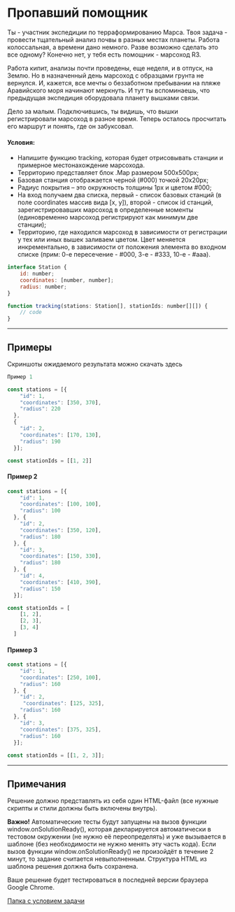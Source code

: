 # Пропавший помощник
Ты - участник экспедиции по терраформированию Марса. Твоя задача - провести тщательный анализ почвы в разных местах планеты. Работа колоссальная, а времени дано немного. Разве возможно сделать это все одному? Конечно нет, у тебя есть помощник - марсоход R3.

Работа кипит, анализы почти проведены, еще неделя, и в отпуск, на Землю. Но в назначенный день марсоход с образцами грунта не вернулся. И, кажется, все мечты о беззаботном пребывании на пляже Аравийского моря начинают меркнуть. И тут ты вспоминаешь, что предыдущая экспедиция оборудовала планету вышками связи.

Дело за малым. Подключившись, ты видишь, что вышки регистрировали марсоход в разное время. Теперь осталось просчитать его маршрут и понять, где он забуксовал.

#### Условия:

- Напишите функцию tracking, которая будет отрисовывать станции и примерное местонахождение марсохода.
- Территорию представляет блок .Map размером 500x500px;
- Базовая станция отображается черной (#000) точкой 20х20px;
- Радиус покрытия – это окружность толщины 1px и цветом #000;
- На вход получаем два списка, первый - список базовых станций (в поле coordinates массив вида [x, y]), второй - список id станций, зарегистрировавших марсоход в определенные моменты (единовременно марсоход регистрируют как минимум две станции);
- Территорию, где находился марсоход в зависимости от регистрации у тех или иных вышек заливаем цветом. Цвет меняется инкрементально, в зависимости от положения элемента во входном списке (прим: 0-е пересечение - #000, 3-е - #333, 10-е - #aaa).

``` js
interface Station {
    id: number;
    coordinates: [number, number];
    radius: number;
}

function tracking(stations: Station[], stationIds: number[][]) {
    // code
}
```
---

## Примеры

Скриншоты ожидаемого результата можно скачать здесь

``` js
Пример 1

const stations = [{
    "id": 1,
    "coordinates": [350, 370],
    "radius": 220
  },
  {
    "id": 2,
    "coordinates": [170, 130],
    "radius": 190
  }];

const stationIds = [[1, 2]]
```

#### Пример 2

``` js
const stations = [{
    "id": 1,
    "coordinates": [100, 100],
    "radius": 100
  }, {
    "id": 2,
    "coordinates": [350, 120],
    "radius": 180
  }, {
    "id": 3,
    "coordinates": [150, 330],
    "radius": 180
  }, {
    "id": 4,
    "coordinates": [410, 390],
    "radius": 150
  }];

const stationIds = [
    [1, 2],
    [2, 3],
    [3, 4]
  ]

```
#### Пример 3

``` js
const stations = [{
    "id": 1,
    "coordinates": [250, 100],
    "radius": 160
  }, {
    "id": 2,
     "coordinates": [125, 325],
    "radius": 160
  }, {
    "id": 3,
    "coordinates": [375, 325],
    "radius": 160
  }];
  
const stationIds = [[1, 2, 3]];
```
---

## Примечания
Решение должно представлять из себя один HTML-файл (все нужные скрипты и стили должны быть включены внутрь).

**Важно!** Автоматические тесты будут запущены на вызов функции window.onSolutionReady(), которая декларируется автоматически в тестовом окружении (не нужно её переопределять) и уже вызывается в шаблоне (без необходимости не нужно менять эту часть кода). Если вызов функции window.onSolutionReady() не произойдёт в течение 2 минут, то задание считается невыполненным. Структура HTML из шаблона решения должна быть сохранена.

Ваше решение будет тестироваться в последней версии браузера Google Chrome.

[Папка с условием задачи](https://github.com/syrovezhko/contest/blob/internmeetupweek/task2folder)
